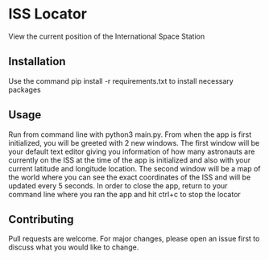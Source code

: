 # ISS Locator
View the current position of the International Space Station

## Installation
Use the command pip install -r requirements.txt to install necessary packages

## Usage
Run from command line with python3 main.py. From when the app is first initialized, you will be greeted with 2 new windows. The first window will be your default text editor giving you information of how many astronauts are currently on the ISS at the time of the app is initialized and also with your current latitude and longitude location. The second window will be a map of the world where you can see the exact coordinates of the ISS and will be updated every 5 seconds. In order to close the app, return to your command line where you ran the app and hit ctrl+c to stop the locator

## Contributing
Pull requests are welcome. For major changes, please open an issue first to discuss what you would like to change.
